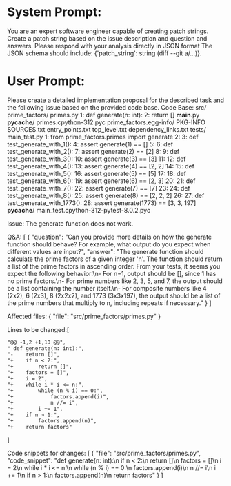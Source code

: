 # System Prompt:

You are an expert software engineer capable of creating patch strings. Create a patch string based on the issue description and question and answers. Please respond with your analysis directly in JSON format The JSON schema should include: {'patch_string': string (diff --git a/...)}.

# User Prompt:

Please create a detailed implementation proposal for the described task and the following issue based on the provided code base.
Code Base: src/
    prime_factors/
        primes.py
            1: def generate(n: int):
            2:     return []
        __main__.py
        __pycache__/
            primes.cpython-312.pyc
    prime_factors.egg-info/
        PKG-INFO
        SOURCES.txt
        entry_points.txt
        top_level.txt
        dependency_links.txt
tests/
    main_test.py
        1: from prime_factors.primes import generate
        2:
        3: def test_generate_with_1():
        4:     assert generate(1) == []
        5:
        6: def test_generate_with_2():
        7:     assert generate(2) == [2]
        8:
        9: def test_generate_with_3():
        10:     assert generate(3) == [3]
        11:
        12: def test_generate_with_4():
        13:     assert generate(4) == [2, 2]
        14:
        15: def test_generate_with_5():
        16:     assert generate(5) == [5]
        17:
        18: def test_generate_with_6():
        19:     assert generate(6) == [2, 3]
        20:
        21: def test_generate_with_7():
        22:     assert generate(7) == [7]
        23:
        24: def test_generate_with_8():
        25:     assert generate(8) == [2, 2, 2]
        26:
        27: def test_generate_with_1773():
        28:     assert generate(1773) == [3, 3, 197]
    __pycache__/
        main_test.cpython-312-pytest-8.0.2.pyc

Issue: The generate function does not work.

Q&A:
[
  {
    "question": "Can you provide more details on how the generate function should behave? For example, what output do you expect when different values are input?",
    "answer": "The generate function should calculate the prime factors of a given integer 'n'. The function should return a list of the prime factors in ascending order. From your tests, it seems you expect the following behavior:\n- For n=1, output should be [], since 1 has no prime factors.\n- For prime numbers like 2, 3, 5, and 7, the output should be a list containing the number itself.\n- For composite numbers like 4 (2x2), 6 (2x3), 8 (2x2x2), and 1773 (3x3x197), the output should be a list of the prime numbers that multiply to n, including repeats if necessary."
  }
]

Affected files: {
  "file": "src/prime_factors/primes.py"
}

Lines to be changed:[

    "@@ -1,2 +1,10 @@",
    " def generate(n: int):",
    "-    return []",
    "+    if n < 2:",
    "+        return []",
    "+    factors = []",
    "+    i = 2",
    "+    while i * i <= n:",
    "+        while (n % i) == 0:",
    "+            factors.append(i)",
    "+            n //= i",
    "+        i += 1",
    "+    if n > 1:",
    "+        factors.append(n)",
    "+    return factors"
  ]

Code snippets for changes:
[
{
  "file": "src/prime_factors/primes.py",
  "code_snippet": "def generate(n: int):\n    if n < 2:\n        return []\n    factors = []\n    i = 2\n    while i * i <= n:\n        while (n % i) == 0:\n            factors.append(i)\n            n //= i\n        i += 1\n    if n > 1:\n        factors.append(n)\n    return factors"
}
]
